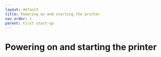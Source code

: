 ```yaml
---
layout: default
title: Powering on and starting the printer
nav_order: 1
parent: First start-up
---
```

<h1> Powering on and starting the printer </h1>




